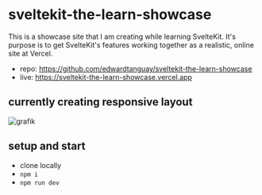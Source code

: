 # sveltekit-the-learn-showcase

This is a showcase site that I am creating while learning SvelteKit. It's purpose is to get SvelteKit's features working together as a realistic, online site at Vercel.

- repo: https://github.com/edwardtanguay/sveltekit-the-learn-showcase
- live: https://sveltekit-the-learn-showcase.vercel.app

## currently creating responsive layout

![grafik](https://github.com/edwardtanguay/sveltekit-the-learn-showcase/assets/446574/e5c312e3-47d5-4834-91bc-0a09d05c3718)

## setup and start

- clone locally
- `npm i`
- `npm run dev`
